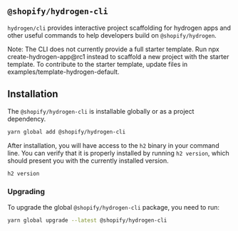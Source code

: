 <!-- This file is generated from source code in the Shopify/hydrogen repo. Edit the files in /packages/cli and run 'yarn generate-docs' at the root of this repo. For more information, refer to https://github.com/Shopify/shopify-dev/blob/main/content/internal/operations/hydrogen-reference-docs.md. -->

## `@shopify/hydrogen-cli`

`hydrogen/cli` provides interactive project scaffolding for hydrogen apps and other useful commands to help developers build on `@shopify/hydrogen`.

Note: The CLI does not currently provide a full starter template. Run npx create-hydrogen-app@rc1 instead to scaffold a new project with the starter template. To contribute to the starter template, update files in examples/template-hydrogen-default.

## Installation

The `@shopify/hydrogen-cli` is installable globally or as a project dependency.

```bash
yarn global add @shopify/hydrogen-cli
```

After installation, you will have access to the `h2` binary in your command line. You can verify that it is properly installed by running `h2 version`, which should present you with the currently installed version.

```bash
h2 version
```

### Upgrading

To upgrade the global `@shopify/hydrogen-cli` package, you need to run:

```bash
yarn global upgrade --latest @shopify/hydrogen-cli
```
